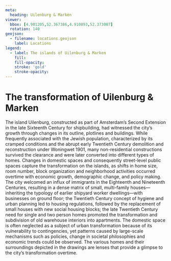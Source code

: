 ```yaml
---
meta:
  heading: Uilenburg & Marken
viewer:
  bbox: [4.901205,52.367386,4.910893,52.373007]
  rotation: 140
geojson:
  - filename: locations.geojson
    label: Locations
legend:
  - label: The islands of Uilenburg & Marken
    fill:
    fill-opacity:
    stroke: 'gold'
    stroke-opacity:
---
```

# The transformation of Uilenburg & Marken
The island Uilenburg, constructed as part of Amsterdam’s Second Extension in the late Sixteenth Century for shipbuilding, had witnessed the city’s growth through changes in its outline, plotlines and buildings. While frequently associated with the Jewish population, characterized by its cramped conditions and the abrupt early Twentieth Century demolition and reconstruction under Woningwet 1901, many non-residential constructions survived the clearance and were later converted into different types of homes.
Changes in domestic spaces and consequently street-level public spaces capture the transformation on the islands, as shifts in home size, room number, block organization and neighborhood activities occurred overtime with economic growth, demographic change, and policy making. The city welcomed an influx of immigrants in the Eighteenth and Nineteenth Centuries, resulting in a dense matrix of small, multi-family houses—inheriting the typology of earlier shipyard worker dwellings—with businesses on ground floor; the Twentieth Century concept of hygiene and urban planning led to housing regulations, followed by the replacement of small houses with new social housing blocks; the late Twentieth Century need for single and two person homes promoted the transformation and subdivision of old warehouse interiors into apartments.
The domestic space is often neglected as a subject of urban transformation because of its vulnerability to contingencies, yet patterns caused by large-scale mechanisms such as policies, change in societal philosophies and economic trends could be observed. The various homes and their surroundings depicted in the drawings are lenses that provide a glimpse to the city’s transformation overtime.
